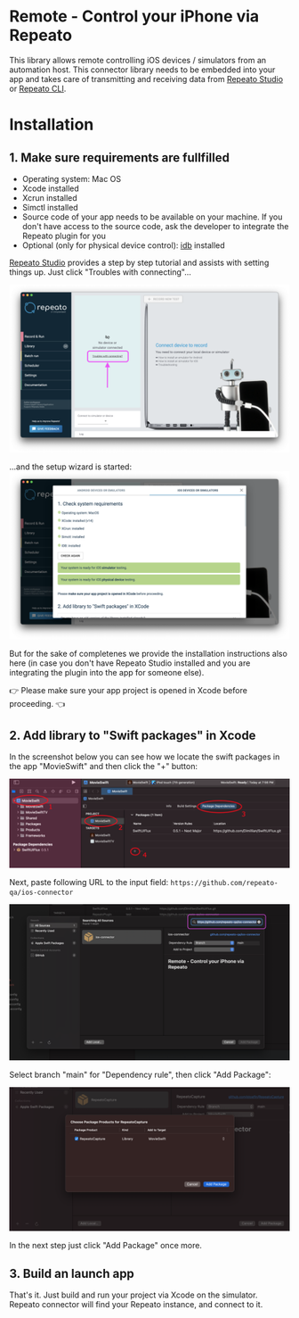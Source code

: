 # Remote - Control your iPhone via Repeato
This library allows remote controlling iOS devices / simulators from an automation host. 
This connector library needs to be embedded into your app and takes care of transmitting and receiving data from [Repeato Studio](https://www.repeato.app) or [Repeato CLI](https://www.npmjs.com/package/@repeato/cli-testrunner).


# Installation
## 1. Make sure requirements are fullfilled

- Operating system: Mac OS
- Xcode installed
- Xcrun installed
- Simctl installed
- Source code of your app needs to be available on your machine. If you don't have access to the source code, ask the developer to integrate the Repeato plugin for you
- Optional (only for physical device control): [idb](https://fbidb.io/) installed

[Repeato Studio](https://www.repeato.app) provides a step by step tutorial and assists with setting things up. Just click "Troubles with connecting"...

![Repeato Studio](/docs/assets/repeato-studio-help1.png "Repeato Studio")

...and the setup wizard is started:
![Repeato Studio](/docs/assets/repeato-studio-help2.png "Repeato Studio setup wizard")

But for the sake of completenes we provide the installation instructions also here (in case you don't have Repeato Studio installed and you are integrating the plugin into the app for someone else). 

👉 Please make sure your app project is opened in Xcode before proceeding. 👈

## 2. Add library to "Swift packages" in Xcode

In the screenshot below you can see how we locate the swift packages in the app "MovieSwift" and then click the "+" button:

![Locate the swift package section](/docs/assets/connect-ios1-xcode13.png "Swift package section in Xcode")
        
Next, paste following URL to the input field: `https://github.com/repeato-qa/ios-connector`

![Paste URL into the search field](/docs/assets/connect-ios2-xcode13.png "")

Select branch "main" for "Dependency rule", then click "Add Package":

![Paste URL into the search field](/docs/assets/connect-ios3-xcode13.png "")

In the next step just click "Add Package" once more.

## 3. Build an launch app
That's it. Just build and run your project via Xcode on the simulator. Repeato connector will find your Repeato instance, and connect to it.
